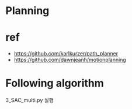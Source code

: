 # Planning
# ref
- https://github.com/karlkurzer/path_planner
- https://github.com/dawnjeanh/motionplanning




# Following algorithm

3_SAC_multi.py 실행
